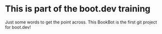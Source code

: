 # This is part of the boot.dev training

Just some words to get the point across.
This BookBot is the first git project for boot.dev!

